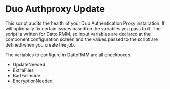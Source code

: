 # Duo Authproxy Update
This script audits the health of your Duo Authentication Proxy installation. It will optionally fix certain issues based on the variables you pass to it. The script is written for Datto RMM, so input variables are declared at the component configuration screen and the values passed to the script are defined when you create the job.

The variables to configure in DattoRMM are all checkboxes:
- UpdateNeeded
- ExtraFiles
- BadFailmode
- EncryptionNeeded